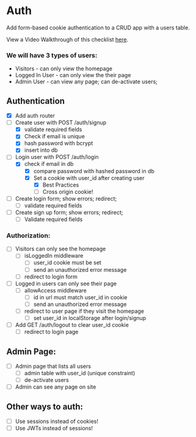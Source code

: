 # Auth

Add form-based cookie authentication to a CRUD app with a users table.

View a Video Walkthrough of this checklist [here](https://www.youtube.com/watch?v=H7qkTzxk_0I&list=PLM_i0obccy3t3qe805JmyAz5Wnjy2OclO&index=1).

### We will have 3 types of users:
* Visitors - can only view the homepage
* Logged In User - can only view the their page
* Admin User - can view any page; can de-activate users;

## Authentication
* [x] Add auth router
* [ ] Create user with POST /auth/signup
	* [x] validate required fields
	* [x] Check if email is unique
	* [x] hash password with bcrypt
	* [x] insert into db
* [ ] Login user with POST /auth/login
	* [x] check if email in db
		* [x] compare password with hashed password in db
		* [x] Set a cookie with user_id after creating user
			* [x] Best Practices
			* [ ] Cross origin cookie!
* [ ] Create login form; show errors; redirect;
 	* [ ] validate required fields
* [ ] Create sign up form; show errors; redirect;
	* [ ] Validate required fields

### Authorization:
* [ ] Visitors can only see the homepage
	* [ ] isLoggedIn middleware
		* [ ] user_id cookie must be set
		* [ ] send an unauthorized error message
	* [ ] redirect to login form
* [ ] Logged in users can only see their page
	* [ ] allowAccess middleware
		* [ ] id in url must match user_id in cookie
 		* [ ] send an unauthorized error message
	* [ ] redirect to user page if they visit the homepage
		* [ ] set user_id in localStorage after login/signup
* [ ] Add GET /auth/logout to clear user_id cookie
	* [ ] redirect to login page

## Admin Page:
* [ ] Admin page that lists all users
	* [ ] admin table with user_id (unique constraint)
	* [ ] de-activate users
* [ ] Admin can see any page on site

## Other ways to auth:
* [ ] Use sessions instead of cookies!
* [ ] Use JWTs instead of sessions!